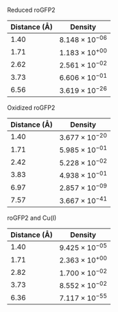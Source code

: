 Reduced roGFP2

| Distance (Å) | Density |
|-----------|-----------|
| 1.40 | $8.148 \times 10^{-06}$ |
| 1.71 | $1.183 \times 10^{+00}$ |
| 2.62 | $2.561 \times 10^{-02}$ |
| 3.73 | $6.606 \times 10^{-01}$ |
| 6.56 | $3.619 \times 10^{-26}$ |

Oxidized roGFP2

| Distance (Å) | Density |
|-----------|-----------|
| 1.40 | $3.677 \times 10^{-20}$ |
| 1.71 | $5.985 \times 10^{-01}$ |
| 2.42 | $5.228 \times 10^{-02}$ |
| 3.83 | $4.938 \times 10^{-01}$ |
| 6.97 | $2.857 \times 10^{-09}$ |
| 7.57 | $3.667 \times 10^{-41}$ |

roGFP2 and Cu(I)

| Distance (Å) | Density |
|-----------|-----------|
| 1.40 | $9.425 \times 10^{-05}$ |
| 1.71 | $2.363 \times 10^{+00}$ |
| 2.82 | $1.700 \times 10^{-02}$ |
| 3.73 | $8.552 \times 10^{-02}$ |
| 6.36 | $7.117 \times 10^{-55}$ |
